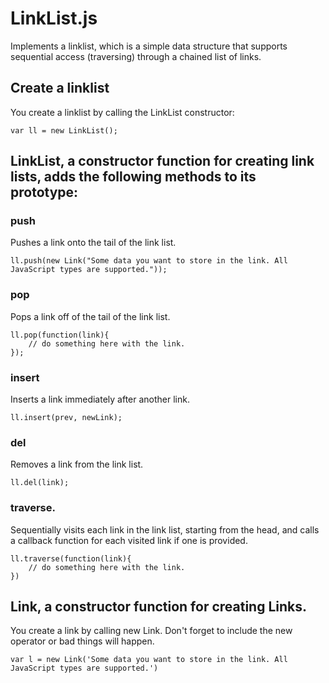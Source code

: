 # LinkList.js

Implements a linklist, which is a simple data structure that supports sequential access (traversing) through a chained list of links.

## Create a linklist
You create a linklist by calling the LinkList constructor:

    var ll = new LinkList();

## LinkList, a constructor function for creating link lists, adds the following methods to its prototype:

### push
Pushes a link onto the tail of the link list.

    ll.push(new Link("Some data you want to store in the link. All JavaScript types are supported."));

### pop
Pops a link off of the tail of the link list.

    ll.pop(function(link){
        // do something here with the link.
    });

### insert
Inserts a link immediately after another link.

    ll.insert(prev, newLink);

### del
Removes a link from the link list.

    ll.del(link);

### traverse.
Sequentially visits each link in the link list, starting from the head, and calls a callback function for each visited link if one is provided.

    ll.traverse(function(link){
        // do something here with the link.
    })

## Link, a constructor function for creating Links.
You create a link by calling new Link. Don't forget to include the new operator or bad things will happen.

    var l = new Link('Some data you want to store in the link. All JavaScript types are supported.')